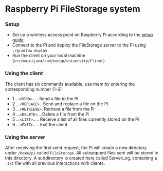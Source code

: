 # Raspberry Pi FileStorage system

### Setup

- Set up a wireless access point on Raspberry Pi according to the [setup guide](/pi_setup/setup.md)
- Connect to the Pi and deploy the FileStorage server to the Pi using `./gradlew deploy`
- Run the client on your local machine (`src/main/java/com/nedap/university/Client`)

### Using the client

The client has six commands available, use them by entering the corresponding number (1-6)
- 1 ...`<SEND>`..... Send a file to the Pi
- 2 ...`<REPLACE>`.. Send and replace a file on the Pi
- 3 ...`<RETRIEVE>`. Retrieve a file from the Pi
- 4 ...`<DELETE>`... Delete a file from the Pi
- 5 ...`<LIST>`..... Receive a list of all files currently stored on the Pi
- 6 ...`<EXIT>`..... Exit the client

### Using the server

After receiving the first send request, the Pi will create a new directory under `/home/pi` called
`FileStorage`. All subsequent files sent will be stored in this directory. A subdirectory is created
here called ServerLog, containing a `.txt` file with all previous interactions with clients.
